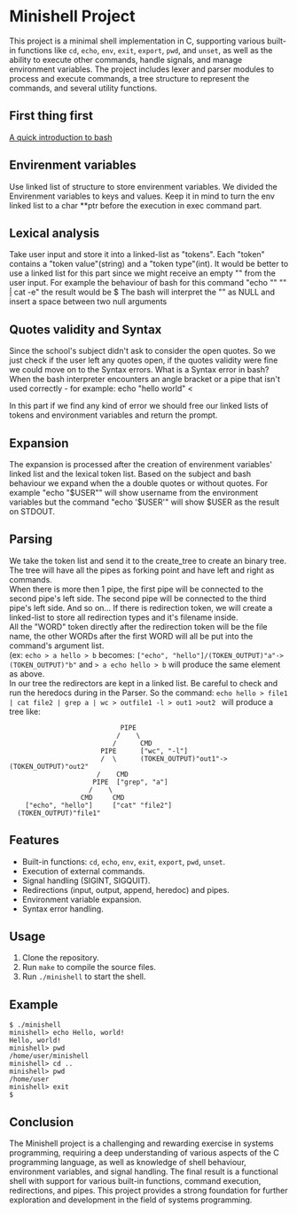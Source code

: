 # Minishell Project
This project is a minimal shell implementation in C, supporting various built-in functions like `cd`, `echo`, `env`, `exit`, `export`, `pwd`, and `unset`, as well as the ability to execute other commands, handle signals, and manage environment variables. The project includes lexer and parser modules to process and execute commands, a tree structure to represent the commands, and several utility functions.

## First thing first
[A quick introduction to bash](/bash_intro.md)

## Envirenment variables  
Use linked list of structure to store envirenment variables. We divided the Envirenment variables to keys and values.
Keep it in mind to turn the env linked list to a char **ptr before the execution in exec command part.

## Lexical analysis  
Take user input and store it into a linked-list as "tokens". Each "token" contains a "token value"(string) and a "token type"(int).
It would be better to use a linked list for this part since we might receive an empty "" from the user input.
For example the behaviour of bash for this command "echo "" "" | cat -e" the result would be
 $
 The bash will interpret the "" as NULL and insert a space between two null arguments

## Quotes validity and Syntax
Since the school's subject didn't ask to consider the open quotes. So we just check if the user left any quotes open, if the quotes validity were fine we could move on to the Syntax errors.
What is a Syntax error in bash?
When the bash interpreter encounters an angle bracket or a pipe that isn't used correctly - for example:
echo "hello world" <

In this part if we find any kind of error we should free our linked lists of tokens and environment variables and return the prompt.

## Expansion
The expansion is processed after the creation of envirenment variables' linked list and the lexical token list.
Based on the subject and bash behaviour we expand when the a double quotes or without quotes.
For example "echo "$USER"" will show username from the environment variables but the command "echo '$USER'" will show $USER as the result on STDOUT.

## Parsing  
We take the token list and send it to the create_tree to create an binary tree.  
The tree will have all the pipes as forking point and have left and right as commands.  
When there is more then 1 pipe, the first pipe will be connected to the second pipe's left side.
The second pipe will be connected to the third pipe's left side. And so on...
If there is redirection token, we will create a linked-list to store all redirection types and it's filename inside.  
All the "WORD" token directly after the redirection token will be the file name, the other WORDs after the first WORD will all be put into the command's argument list.  
(ex: `echo > a hello > b` becomes: `["echo", "hello"]/(TOKEN_OUTPUT)"a"->(TOKEN_OUTPUT)"b"` and `> a echo hello > b` will produce the same element as above.  
In our tree the redirectors are kept in a linked list.
Be careful to check and run the heredocs during in the Parser.
So the command: `echo hello > file1 | cat file2 | grep a | wc > outfile1 -l > out1 >out2 ` will produce a tree like:
```
                            PIPE
                           /    \
                          /      CMD
                       PIPE      ["wc", "-l"]
                       /  \      (TOKEN_OUTPUT)"out1"->(TOKEN_OUTPUT)"out2"
                      /    CMD
                     PIPE  ["grep", "a"]
                    /    \
                  CMD     CMD
    ["echo", "hello"]     ["cat" "file2"]
  (TOKEN_OUTPUT)"file1"
```

## Features
- Built-in functions: `cd`, `echo`, `env`, `exit`, `export`, `pwd`, `unset`.
- Execution of external commands.
- Signal handling (SIGINT, SIGQUIT).
- Redirections (input, output, append, heredoc) and pipes.
- Environment variable expansion.
- Syntax error handling.

## Usage
1. Clone the repository.
2. Run `make` to compile the source files.
3. Run `./minishell` to start the shell.

## Example
```
$ ./minishell
minishell> echo Hello, world!
Hello, world!
minishell> pwd
/home/user/minishell
minishell> cd ..
minishell> pwd
/home/user
minishell> exit
$
```

## Conclusion
The Minishell project is a challenging and rewarding exercise in systems programming, requiring a deep understanding of various aspects of the C programming language, as well as knowledge of shell behaviour, environment variables, and signal handling. The final result is a functional shell with support for various built-in functions, command execution, redirections, and pipes. This project provides a strong foundation for further exploration and development in the field of systems programming.
